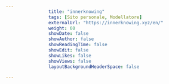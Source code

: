 ---
                title: "innerknowing"
                tags: [Sito personale, Modellatore]
                externalUrl: "https://innerknowing.xyz/en/"
                weight: 60
                showDate: false
                showAuthor: false
                showReadingTime: false
                showEdit: false
                showLikes: false
                showViews: false
                layoutBackgroundHeaderSpace: false
                ---

